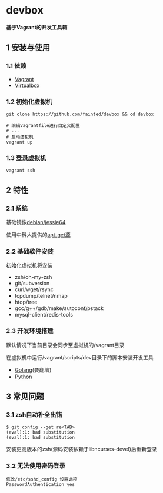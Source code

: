 # **devbox**
**基于Vagrant的开发工具箱**

## 1 **安装与使用**
### 1.1 **依赖**
- [Vagrant](https://www.vagrantup.com/downloads.html)
- [Virtualbox](https://www.virtualbox.org/wiki/Downloads)

### 1.2 **初始化虚拟机**
```shell
git clone https://github.com/fainted/devbox && cd devbox

# 编辑Vagrantfile进行自定义配置
# ...
# 启动虚拟机
vagrant up
```

### 1.3 **登录虚拟机**
```shell
vagrant ssh
```


## 2 **特性**
### 2.1 **系统**
基础镜像[debian/jessie64](https://atlas.hashicorp.com/debian/boxes/jessie64)

使用中科大提供的[apt-get源](https://lug.ustc.edu.cn/wiki/mirrors/help/debian)

### 2.2 **基础软件安装**
初始化虚拟机将安装
- zsh/oh-my-zsh
- git/subversion
- curl/wget/rsync
- tcpdump/telnet/nmap
- htop/tree
- gcc/g++/gdb/make/autoconf/pstack
- mysql-client/redis-tools

### 2.3 **开发环境搭建**
默认情况下当前目录会同步至虚拟机的/vagrant目录

在虚拟机中运行/vagrant/scripts/dev目录下的脚本安装开发工具
- [Golang](./scripts/dev/golang.sh)(要翻墙)
- [Python](./scripts/dev/python.sh)

## 3 常见问题
### 3.1 zsh自动补全出错
```shell
$ git config --get re<TAB>
(eval):1: bad substitution
(eval):1: bad substitution
```
安装更高版本的zsh(源码安装依赖于libncurses-devel)后重新登录

### 3.2 无法使用密码登录
```
修改/etc/sshd_config 设置选项
PasswordAuthentication yes
```
